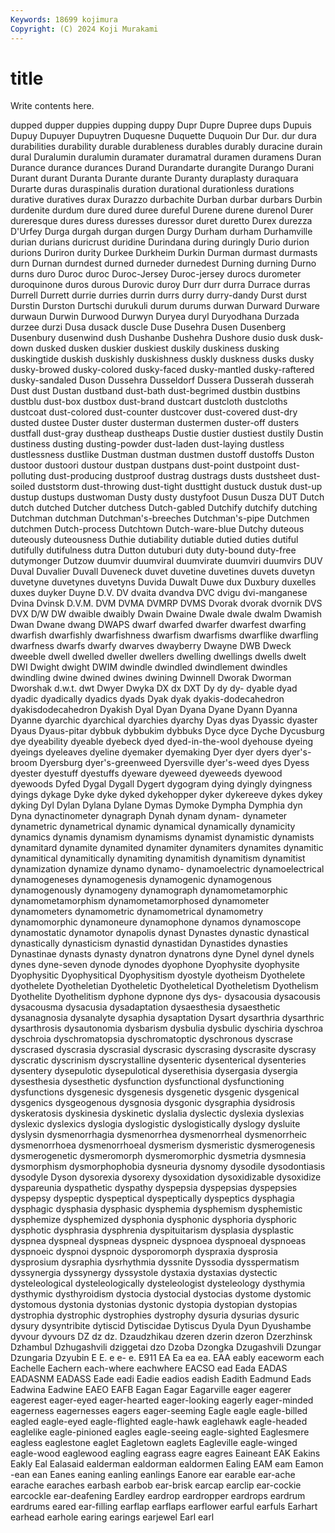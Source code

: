 ```yaml
---
Keywords: 18699 kojimura
Copyright: (C) 2024 Koji Murakami
---
```


# title

Write contents here.



 dupped dupper duppies dupping duppy Dupr
Dupre Dupree dups Dupuis Dupuy Dupuyer Dupuytren Duquesne Duquette Duquoin
Dur Dur. dur dura durabilities durability durable durableness durables durably
duracine durain dural Duralumin duralumin duramater duramatral duramen duramens Duran
Durance durance durances Durand Durandarte durangite Durango Durani Durant durant
Duranta Durante durante Duranty duraplasty duraquara Durarte duras duraspinalis duration
durational durationless durations durative duratives durax Durazzo durbachite Durban durbar
durbars Durbin durdenite durdum dure dured duree dureful Durene durene
durenol Durer dureresque dures duress duresses duressor duret duretto Durex
durezza D'Urfey Durga durgah durgan durgen Durgy Durham durham Durhamville
durian durians duricrust duridine Durindana during duringly Durio durion durions
Duriron durity Durkee Durkheim Durkin Durman durmast durmasts durn Durnan
durndest durned durneder durnedest Durning durning Durno durns duro Duroc
duroc Duroc-Jersey Duroc-jersey durocs durometer duroquinone duros durous Durovic duroy
Durr durr durra Durrace durras Durrell Durrett durrie durries durrin
durrs durry durry-dandy Durst durst Durstin Durston Durtschi durukuli durum
durums durwan Durward Durware durwaun Durwin Durwood Durwyn Duryea duryl
Duryodhana Durzada durzee durzi Dusa dusack duscle Duse Dusehra Dusen
Dusenberg Dusenbury dusenwind dush Dushanbe Dushehra Dushore dusio dusk dusk-down
dusked dusken duskier duskiest duskily duskiness dusking duskingtide duskish duskishly
duskishness duskly duskness dusks dusky dusky-browed dusky-colored dusky-faced dusky-mantled dusky-raftered
dusky-sandaled Duson Dussehra Dusseldorf Dussera Dusserah dusserah Dust dust Dustan
dustband dust-bath dust-begrimed dustbin dustbins dustblu dust-box dustbox dust-brand dustcart
dustcloth dustcloths dustcoat dust-colored dust-counter dustcover dust-covered dust-dry dusted dustee
Duster duster dusterman dustermen duster-off dusters dustfall dust-gray dustheap dustheaps
Dustie dustier dustiest dustily Dustin dustiness dusting dusting-powder dust-laden dust-laying
dustless dustlessness dustlike Dustman dustman dustmen dustoff dustoffs Duston dustoor
dustoori dustour dustpan dustpans dust-point dustpoint dust-polluting dust-producing dustproof dustrag
dustrags dusts dustsheet dust-soiled duststorm dust-throwing dust-tight dusttight dustuck dustuk
dust-up dustup dustups dustwoman Dusty dusty dustyfoot Dusun Dusza DUT
Dutch dutch dutched Dutcher dutchess Dutch-gabled Dutchify dutchify dutching Dutchman
dutchman Dutchman's-breeches Dutchman's-pipe Dutchmen dutchmen Dutch-process Dutchtown Dutch-ware-blue Dutchy duteous
duteously duteousness Duthie dutiability dutiable dutied duties dutiful dutifully dutifulness
dutra Dutton dutuburi duty duty-bound duty-free dutymonger Dutzow duumvir duumviral
duumvirate duumviri duumvirs DUV Duval Duvalier Duvall Duveneck duvet duvetine
duvetines duvets duvetyn duvetyne duvetynes duvetyns Duvida Duwalt Duwe dux
Duxbury duxelles duxes duyker Duyne D.V. DV dvaita dvandva DVC
dvigu dvi-manganese Dvina Dvinsk D.V.M. DVM DVMA DVMRP DVMS Dvorak
dvorak dvornik DVS DVX D/W DW dwaible dwaibly Dwain Dwaine
Dwale dwale dwalm Dwamish Dwan Dwane dwang DWAPS dwarf dwarfed
dwarfer dwarfest dwarfing dwarfish dwarfishly dwarfishness dwarfism dwarfisms dwarflike dwarfling
dwarfness dwarfs dwarfy dwarves dwayberry Dwayne DWB Dweck dweeble dwell
dwelled dweller dwellers dwelling dwellings dwells dwelt DWI Dwight dwight
DWIM dwindle dwindled dwindlement dwindles dwindling dwine dwined dwines dwining
Dwinnell Dworak Dworman Dworshak d.w.t. dwt Dwyer Dwyka DX dx
DXT Dy dy dy- dyable dyad dyadic dyadically dyadics dyads
Dyak dyak dyakis-dodecahedron dyakisdodecahedron Dyakish Dyal Dyan Dyana Dyane Dyann
Dyanna Dyanne dyarchic dyarchical dyarchies dyarchy Dyas dyas Dyassic dyaster
Dyaus Dyaus-pitar dybbuk dybbukim dybbuks Dyce dyce Dyche Dycusburg dye
dyeability dyeable dyebeck dyed dyed-in-the-wool dyehouse dyeing dyeings dyeleaves dyeline
dyemaker dyemaking Dyer dyer dyers dyer's-broom Dyersburg dyer's-greenweed Dyersville dyer's-weed
dyes Dyess dyester dyestuff dyestuffs dyeware dyeweed dyeweeds dyewood dyewoods
Dyfed Dygal Dygall Dygert dygogram dying dyingly dyingness dyings dykage
Dyke dyke dyked dykehopper dyker dykereeve dykes dykey dyking Dyl
Dylan Dylana Dylane Dymas Dymoke Dympha Dymphia dyn Dyna dynactinometer
dynagraph Dynah dynam dynam- dynameter dynametric dynametrical dynamic dynamical dynamically
dynamicity dynamics dynamis dynamism dynamisms dynamist dynamistic dynamists dynamitard dynamite
dynamited dynamiter dynamiters dynamites dynamitic dynamitical dynamitically dynamiting dynamitish dynamitism
dynamitist dynamization dynamize dynamo dynamo- dynamoelectric dynamoelectrical dynamogeneses dynamogenesis dynamogenic
dynamogenous dynamogenously dynamogeny dynamograph dynamometamorphic dynamometamorphism dynamometamorphosed dynamometer dynamometers dynamometric
dynamometrical dynamometry dynamomorphic dynamoneure dynamophone dynamos dynamoscope dynamostatic dynamotor dynapolis
dynast Dynastes dynastic dynastical dynastically dynasticism dynastid dynastidan Dynastides dynasties
Dynastinae dynasts dynasty dynatron dynatrons dyne Dynel dynel dynels dynes
dyne-seven dynode dynodes dyophone Dyophysite dyophysite Dyophysitic Dyophysitical Dyophysitism dyostyle
dyotheism Dyothelete dyothelete Dyotheletian Dyotheletic Dyotheletical Dyotheletism Dyothelism Dyothelite Dyothelitism
dyphone dypnone dys dys- dysacousia dysacousis dysacousma dysacusia dysadaptation dysaesthesia
dysaesthetic dysanagnosia dysanalyte dysaphia dysaptation Dysart dysarthria dysarthric dysarthrosis dysautonomia
dysbarism dysbulia dysbulic dyschiria dyschroa dyschroia dyschromatopsia dyschromatoptic dyschronous dyscrase
dyscrased dyscrasia dyscrasial dyscrasic dyscrasing dyscrasite dyscrasy dyscratic dyscrinism dyscrystalline
dysenteric dysenterical dysenteries dysentery dysepulotic dysepulotical dyserethisia dysergasia dysergia dysesthesia
dysesthetic dysfunction dysfunctional dysfunctioning dysfunctions dysgenesic dysgenesis dysgenetic dysgenic dysgenical
dysgenics dysgeogenous dysgnosia dysgonic dysgraphia dysidrosis dyskeratosis dyskinesia dyskinetic dyslalia
dyslectic dyslexia dyslexias dyslexic dyslexics dyslogia dyslogistic dyslogistically dyslogy dysluite
dyslysin dysmenorrhagia dysmenorrhea dysmenorrheal dysmenorrheic dysmenorrhoea dysmenorrhoeal dysmerism dysmeristic dysmerogenesis
dysmerogenetic dysmeromorph dysmeromorphic dysmetria dysmnesia dysmorphism dysmorphophobia dysneuria dysnomy dysodile
dysodontiasis dysodyle Dyson dysorexia dysorexy dysoxidation dysoxidizable dysoxidize dyspareunia dyspathetic
dyspathy dyspepsia dyspepsias dyspepsies dyspepsy dyspeptic dyspeptical dyspeptically dyspeptics dysphagia
dysphagic dysphasia dysphasic dysphemia dysphemism dysphemistic dysphemize dysphemized dysphonia dysphonic
dysphoria dysphoric dysphotic dysphrasia dysphrenia dyspituitarism dysplasia dysplastic dyspnea dyspneal
dyspneas dyspneic dyspnoea dyspnoeal dyspnoeas dyspnoeic dyspnoi dyspnoic dysporomorph dyspraxia
dysprosia dysprosium dysraphia dysrhythmia dyssnite Dyssodia dysspermatism dyssynergia dyssynergy dyssystole
dystaxia dystaxias dystectic dysteleological dysteleologically dysteleologist dysteleology dysthymia dysthymic dysthyroidism
dystocia dystocial dystocias dystome dystomic dystomous dystonia dystonias dystonic dystopia
dystopian dystopias dystrophia dystrophic dystrophies dystrophy dysuria dysurias dysuric dysury
dysyntribite dytiscid Dytiscidae Dytiscus Dyula Dyun Dyushambe dyvour dyvours DZ
dz dz. Dzaudzhikau dzeren dzerin dzeron Dzerzhinsk Dzhambul Dzhugashvili dziggetai
dzo Dzoba Dzongka Dzugashvili Dzungar Dzungaria Dzyubin E E. e
e- e. E911 EA Ea ea ea. EAA eably eaceworm
each Eachelle Eachern each-where eachwhere EACSO ead Eada EADAS EADASNM
EADASS Eade eadi Eadie eadios eadish Eadith Eadmund Eads Eadwina
Eadwine EAEO EAFB Eagan Eagar Eagarville eager eagerer eagerest eager-eyed
eager-hearted eager-looking eagerly eager-minded eagerness eagernesses eagers eager-seeming Eagle eagle
eagle-billed eagled eagle-eyed eagle-flighted eagle-hawk eaglehawk eagle-headed eaglelike eagle-pinioned eagles
eagle-seeing eagle-sighted Eaglesmere eagless eaglestone eaglet Eagletown eaglets Eagleville eagle-winged
eagle-wood eaglewood eagling eagrass eagre eagres Eaineant EAK Eakins Eakly
Eal Ealasaid ealderman ealdorman ealdormen Ealing EAM eam Eamon -ean
ean Eanes eaning eanling eanlings Eanore ear earable ear-ache earache
earaches earbash earbob ear-brisk earcap earclip ear-cockie earcockle ear-deafening Eardley
eardrop eardropper eardrops eardrum eardrums eared ear-filling earflap earflaps earflower
earful earfuls Earhart earhead earhole earing earings earjewel Earl earl
